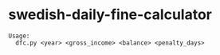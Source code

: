 # swedish-daily-fine-calculator
```
Usage:
  dfc.py <year> <gross_income> <balance> <penalty_days>
```
